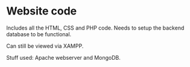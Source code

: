 # Website code
Includes all the HTML, CSS and PHP code.
Needs to setup the backend database to be functional.

Can still be viewed via XAMPP.

Stuff used:
Apache webserver and MongoDB.
